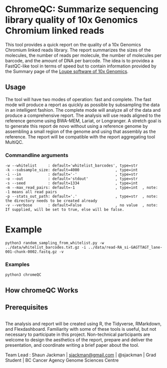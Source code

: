 # ChromeQC: Summarize sequencing library quality of 10x Genomics Chromium linked reads

This tool provides a quick report on the quality of a 10x Genomics Chromium linked reads library. The report summarizes the sizes of the molecules, the number of reads per molecule, the number of molecules per barcode, and the amount of DNA per barcode. The idea is to providea a FastQC-like tool in terms of speed but to contain information provided by the Summary page of the [Loupe software of 10x Genomics](https://support.10xgenomics.com/genome-exome/software/visualization/latest/what-is-loupe).

## Usage

The tool will have two modes of operation: fast and complete. The fast mode will produce a report as quickly as possible by subsampling the data in an intelligent fashion. The complete mode will analyze all of the data and produce a comprehensive report. The analysis will use reads aligned to the reference genome using BWA-MEM, Lariat, or Longranger. A stretch goal is to generate this report de novo without using a reference genome by assembling a small region of the genome and using that assembly as the reference. The report will be compatible with the report aggregating tool MultiQC.
### Commandline arguments
```
-w --whitelist     : default='whitelist_barcodes', type=str
-k --subsample_size: default=4000                , type=int
-i --in            : default='-'                 , type=str
-o --out           : default='stdout'            , type=str
-s --seed          : default=1334                , type=int
-m --max_read_pairs: default=-1                  , type=int  , note: -1 means all read pairs
-p --stats_out_path: default='.'                 , type=str  , note: the directory needs to be created already
-v --verbose       : default=False               , no value  , note: If supplied, will be set to true, else will be false.
```

# Example
```
python3 random_sampling_from_whitelist.py -w ../data/whitelist_barcodes.txt.gz -i ../data/read-RA_si-GAGTTAGT_lane-001-chunk-0002.fastq.gz -v
```
### Examples
```
python3 chromeQC
```
## How chromeQC Works

## Prerequisites
```
```

The analysis and report will be created using R, the Tidyverse, RMarkdown, and Flexdashboard. Familiarity with some of these tools is useful, but not necessary to participate in this project. Non-technical participants are welcome to design the aesthetics of the report, prepare and deliver the presentation, and coordinate writing a brief paper about the tool.

Team Lead : Shaun Jackman | sjackman@gmail.com | @sjackman | Grad Student | BC Cancer Agency Genome Sciences Centre
